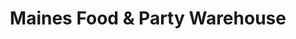 ---
title: "Maines Food & Party Warehouse"
url: /binghamton/maines-food-und-party-warehouse/
shop: Supermarkt
---